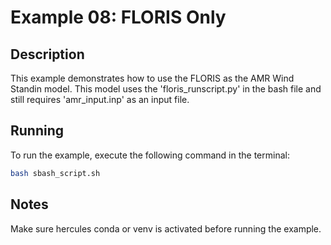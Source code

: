 # Example 08: FLORIS Only

## Description

This example demonstrates how to use the FLORIS as the AMR Wind Standin model. This model uses the 'floris_runscript.py' in the bash file and still requires 'amr_input.inp' as an input file.

## Running

To run the example, execute the following command in the terminal:

```bash
bash sbash_script.sh
```

## Notes

Make sure hercules conda or venv is activated before running the example.
